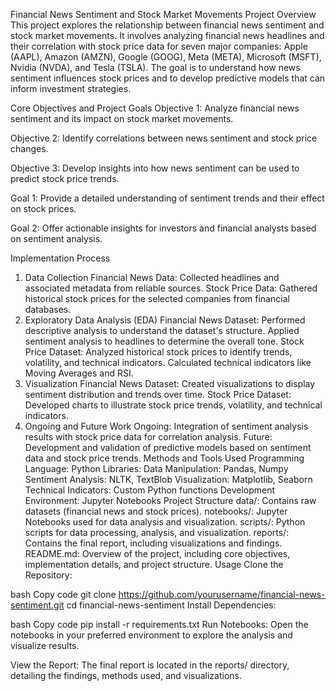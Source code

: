 Financial News Sentiment and Stock Market Movements
Project Overview
This project explores the relationship between financial news sentiment and stock market movements. It involves analyzing financial news headlines and their correlation with stock price data for seven major companies: Apple (AAPL), Amazon (AMZN), Google (GOOG), Meta (META), Microsoft (MSFT), Nvidia (NVDA), and Tesla (TSLA). The goal is to understand how news sentiment influences stock prices and to develop predictive models that can inform investment strategies.

Core Objectives and Project Goals
Objective 1: Analyze financial news sentiment and its impact on stock market movements.

Objective 2: Identify correlations between news sentiment and stock price changes.

Objective 3: Develop insights into how news sentiment can be used to predict stock price trends.

Goal 1: Provide a detailed understanding of sentiment trends and their effect on stock prices.

Goal 2: Offer actionable insights for investors and financial analysts based on sentiment analysis.

Implementation Process

1. Data Collection
   Financial News Data: Collected headlines and associated metadata from reliable sources.
   Stock Price Data: Gathered historical stock prices for the selected companies from financial databases.
2. Exploratory Data Analysis (EDA)
   Financial News Dataset:
   Performed descriptive analysis to understand the dataset's structure.
   Applied sentiment analysis to headlines to determine the overall tone.
   Stock Price Dataset:
   Analyzed historical stock prices to identify trends, volatility, and technical indicators.
   Calculated technical indicators like Moving Averages and RSI.
3. Visualization
   Financial News Dataset: Created visualizations to display sentiment distribution and trends over time.
   Stock Price Dataset: Developed charts to illustrate stock price trends, volatility, and technical indicators.
4. Ongoing and Future Work
   Ongoing: Integration of sentiment analysis results with stock price data for correlation analysis.
   Future: Development and validation of predictive models based on sentiment data and stock price trends.
   Methods and Tools Used
   Programming Language: Python
   Libraries:
   Data Manipulation: Pandas, Numpy
   Sentiment Analysis: NLTK, TextBlob
   Visualization: Matplotlib, Seaborn
   Technical Indicators: Custom Python functions
   Development Environment: Jupyter Notebooks
   Project Structure
   data/: Contains raw datasets (financial news and stock prices).
   notebooks/: Jupyter Notebooks used for data analysis and visualization.
   scripts/: Python scripts for data processing, analysis, and visualization.
   reports/: Contains the final report, including visualizations and findings.
   README.md: Overview of the project, including core objectives, implementation details, and project structure.
   Usage
   Clone the Repository:

bash
Copy code
git clone https://github.com/yourusername/financial-news-sentiment.git
cd financial-news-sentiment
Install Dependencies:

bash
Copy code
pip install -r requirements.txt
Run Notebooks: Open the notebooks in your preferred environment to explore the analysis and visualize results.

View the Report: The final report is located in the reports/ directory, detailing the findings, methods used, and visualizations.
